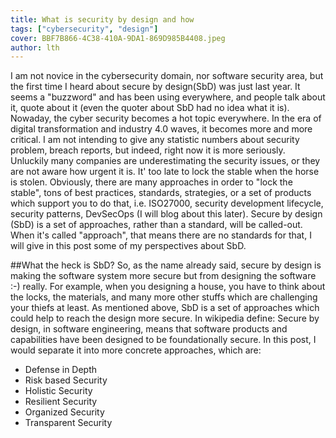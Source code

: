 ```yaml
---
title: What is security by design and how
tags: ["cybersecurity", "design"]
cover: BBF7B866-4C38-410A-9DA1-869D985B4408.jpeg
author: lth
---
```


I am not novice in the cybersecurity domain, nor software security area, but the first time I heard about secure by design(SbD) was just last year. It seems a "buzzword" and has been using everywhere, and people talk about it, quote about it (even the quoter about SbD had no idea what it is). 
Nowaday, the cyber security becomes a hot topic everywhere. In the era of digital transformation and industry 4.0 waves, it becomes more and more critical. I am not intending to give any statistic numbers about security problem, breach reports, but indeed, right now it is more seriously. Unluckily many companies are underestimating the security issues, or they are not aware how urgent it is. It' too late to lock the stable when the horse is stolen.
Obviously, there are many approaches in order to "lock the stable", tons of best practices, standards, strategies, or a set of products which support you to do that, i.e. ISO27000, security development lifecycle, security patterns, DevSecOps (I will blog about this later). Secure by design (SbD) is a set of approaches, rather than a standard, will be called-out. When it's called "approach", that means there are no standards for that, I will give in this post some of my perspectives about SbD.

##What the heck is SbD?
So, as the name already said, secure by design is making the software system more secure but from designing the software :-) really. For example, when you designing a house, you have to think about the locks, the materials, and many more other stuffs which are challenging your thiefs at least. As mentioned above, SbD is a set of approaches which could help to reach the design more secure. In wikipedia define: Secure by design, in software engineering, means that software products and capabilities have been designed to be foundationally secure. In this post, I would separate it into more concrete approaches, which are:
- Defense in Depth
- Risk based Security 
- Holistic Security
- Resilient Security
- Organized Security
- Transparent Security
